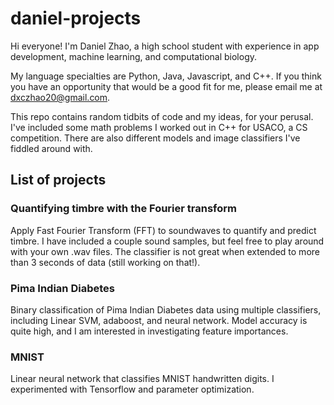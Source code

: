 # daniel-projects
Hi everyone! I'm Daniel Zhao, a high school student with experience in app development, machine learning, and computational biology.

My language specialties are Python, Java, Javascript, and C++. If you think you have an opportunity that would be a good fit for me, please email me at dxczhao20@gmail.com.

This repo contains random tidbits of code and my ideas, for your perusal. I've included some math problems I worked out in C++ for USACO, a CS competition. There are also different models and image classifiers I've fiddled around with.

## List of projects

### Quantifying timbre with the Fourier transform
Apply Fast Fourier Transform (FFT) to soundwaves to quantify and predict timbre. I have included a couple sound samples, but feel free to play around with your own .wav files. The classifier is not great when extended to more than 3 seconds of data (still working on that!).

### Pima Indian Diabetes
Binary classification of Pima Indian Diabetes data using multiple classifiers, including Linear SVM, adaboost, and neural network. Model accuracy is quite high, and I am interested in investigating feature importances.

### MNIST
Linear neural network that classifies MNIST handwritten digits. I experimented with Tensorflow and parameter optimization.
